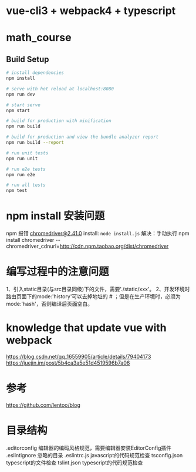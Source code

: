 # vue-cli3 + webpack4 + typescript


# math_course


## Build Setup

``` bash
# install dependencies
npm install

# serve with hot reload at localhost:8080
npm run dev

# start serve
npm start

# build for production with minification
npm run build

# build for production and view the bundle analyzer report
npm run build --report

# run unit tests
npm run unit

# run e2e tests
npm run e2e

# run all tests
npm test
```

# npm install 安装问题
npm 报错 chromedriver@2.41.0 install: `node install.js`
解决：手动执行 npm install chromedriver --chromedriver_cdnurl=http://cdn.npm.taobao.org/dist/chromedriver

# 编写过程中的注意问题
1、引入static目录(与src目录同级)下的文件，需要'./static/xxx'。
2、开发环境时路由页面下的mode:'history'可以去掉地址的 # ；但是在生产环境时，必须为mode:'hash'，否则编译后页面空白。

# knowledge that update vue with webpack
https://blog.csdn.net/qq_16559905/article/details/79404173
https://juejin.im/post/5b4ca3a5e51d4519596b7a06

# 参考
https://github.com/lentoo/blog

# 目录结构
.editorconfig 编辑器的编码风格规范，需要编辑器安装EditorConfig插件
.eslintignore 忽略的目录
.eslintrc.js  javascript的代码规范检查
tsconfig.json typescript的文件检查
tslint.json   typescript的代码规范检查
